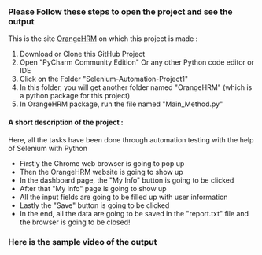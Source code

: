   <h3>Please Follow these steps to open the project and see the output</h3>
  <p>This is the site <a href="https://opensource-demo.orangehrmlive.com/">OrangeHRM</a> on which this project is made : </p>
  
  <ol>
    <li>Download or Clone this GitHub Project</li>
    <li>Open "PyCharm Community Edition" Or any other Python code editor or IDE</li>
    <li>Click on the Folder "Selenium-Automation-Project1"</li>
    <li>In this folder, you will get another folder named "OrangeHRM" (which is a python package for this project)</li>
    <li>In OrangeHRM package, run the file named "Main_Method.py"</li>
  </ol>

  <h4>A short description of the project : </h4>
  <p>Here, all the tasks have been done through automation testing with the help of Selenium with Python</p>
  <ul>
    <li>Firstly the Chrome web browser is going to pop up</li>
    <li>Then the OrangeHRM website is going to show up</li>
    <li>In the dashboard page, the "My Info" button is going to be clicked</li>
    <li>After that "My Info" page is going to show up</li>
    <li>All the input fields are going to be filled up with user information</li>
    <li>Lastly the "Save" button is going to be clicked</li>
    <li>In the end, all the data are going to be saved in the "report.txt" file and the browser is going to be closed!</li>
  </ul>
  <h3>Here is the sample video of the output</h3>
